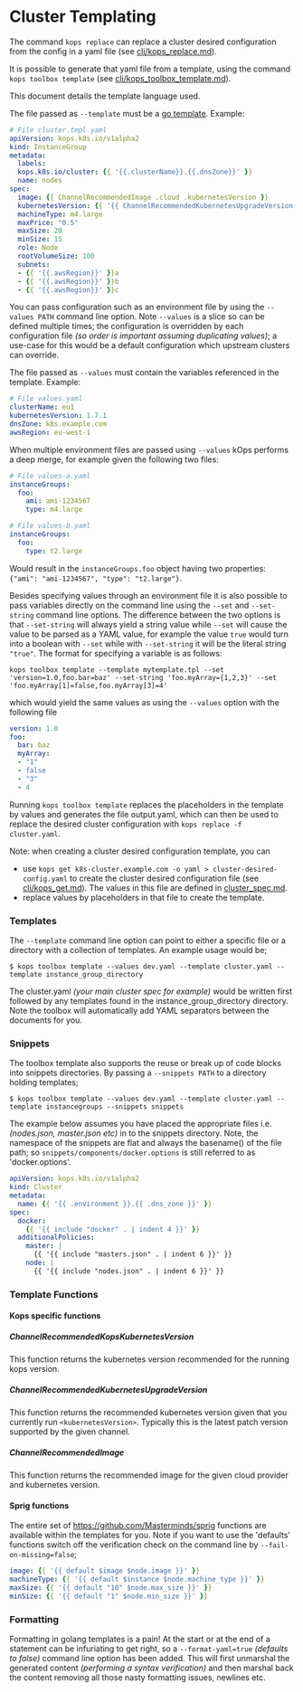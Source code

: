# Cluster Templating

The command `kops replace` can replace a cluster desired configuration from the config in a yaml file (see [cli/kops_replace.md](../cli/kops_replace.md)).

It is possible to generate that yaml file from a template, using the command `kops toolbox template` (see [cli/kops_toolbox_template.md](../cli/kops_toolbox_template.md)).

This document details the template language used.

The file passed as `--template` must be a [go template](https://golang.org/pkg/text/template/). Example:
```yaml
# File cluster.tmpl.yaml
apiVersion: kops.k8s.io/v1alpha2
kind: InstanceGroup
metadata:
  labels:
  kops.k8s.io/cluster: {{ '{{.clusterName}}.{{.dnsZone}}' }}
  name: nodes
spec:
  image: {{ ChannelRecommendedImage .cloud .kubernetesVersion }}
  kubernetesVersion: {{ '{{ ChannelRecommendedKubernetesUpgradeVersion .kubernetesVersion }}' }}
  machineType: m4.large
  maxPrice: "0.5"
  maxSize: 20
  minSize: 15
  role: Node
  rootVolumeSize: 100
  subnets:
  - {{ '{{.awsRegion}}' }}a
  - {{ '{{.awsRegion}}' }}b
  - {{ '{{.awsRegion}}' }}c
```

You can pass configuration such as an environment file by using the `--values PATH` command line option. Note `--values` is a slice so can be defined multiple times; the configuration is overridden by each configuration file *(so order is important assuming duplicating values)*; a use-case for this would be a default configuration which upstream clusters can override.

The file passed as `--values` must contain the variables referenced in the template. Example:
```yaml
# File values.yaml
clusterName: eu1
kubernetesVersion: 1.7.1
dnsZone: k8s.example.com
awsRegion: eu-west-1
```

When multiple environment files are passed using `--values` kOps performs a deep merge, for example given the following two files:
```yaml
# File values-a.yaml
instanceGroups:
  foo:
    ami: ami-1234567
    type: m4.large

# File values-b.yaml
instanceGroups:
  foo:
    type: t2.large
```

Would result in the `instanceGroups.foo` object having two properties: `{"ami": "ami-1234567", "type": "t2.large"}`.

Besides specifying values through an environment file it is also possible to pass variables directly on the command line using the `--set` and `--set-string` command line options. The difference between the two options is that `--set-string` will always yield a string value while `--set` will cause the value to be parsed as a YAML value, for example the value `true` would turn into a boolean with `--set` while with `--set-string` it will be the literal string `"true"`. The format for specifying a variable is as follows:

```shell
kops toolbox template --template mytemplate.tpl --set 'version=1.0,foo.bar=baz' --set-string 'foo.myArray={1,2,3}' --set 'foo.myArray[1]=false,foo.myArray[3]=4'
```

which would yield the same values as using the `--values` option with the following file

```yaml
version: 1.0
foo:
  bar: baz
  myArray:
  - "1"
  - false
  - "3"
  - 4
```


Running `kops toolbox template` replaces the placeholders in the template by values and generates the file output.yaml, which can then be used to replace the desired cluster configuration with `kops replace -f cluster.yaml`.

Note: when creating a cluster desired configuration template, you can

- use `kops get k8s-cluster.example.com -o yaml > cluster-desired-config.yaml` to create the cluster desired configuration file (see [cli/kops_get.md](../cli/kops_get.md)). The values in this file are defined in [cluster_spec.md](../cluster_spec.md).
- replace values by placeholders in that file to create the template.

### Templates

The `--template` command line option can point to either a specific file or a directory with a collection of templates. An example usage would be;

```shell
$ kops toolbox template --values dev.yaml --template cluster.yaml --template instance_group_directory
```

The cluster.yaml *(your main cluster spec for example)* would be written first followed by any templates found in the instance_group_directory directory. Note the toolbox will automatically add YAML separators between the documents for you.

### Snippets

The toolbox template also supports the reuse or break up of code blocks into snippets directories. By passing a `--snippets PATH` to a directory holding templates;

```shell
$ kops toolbox template --values dev.yaml --template cluster.yaml --template instancegroups --snippets snippets
```

The example below assumes you have placed the appropriate files i.e. *(nodes.json, master.json etc)* in to the snippets directory. Note, the namespace of the snippets are flat and always the basename() of the file path; so `snippets/components/docker.options` is still referred to as 'docker.options'.

```YAML
apiVersion: kops.k8s.io/v1alpha2
kind: Cluster
metadata:
  name: {{ '{{ .environment }}.{{ .dns_zone }}' }}
spec:
  docker:
    {{ '{{ include "docker" . | indent 4 }}' }}
  additionalPolicies:
    master: |
      {{ '{{ include "masters.json" . | indent 6 }}' }}
    node: |
      {{ '{{ include "nodes.json" . | indent 6 }}' }}
```

### Template Functions

#### Kops specific functions

##### ChannelRecommendedKopsKubernetesVersion

This function returns the kubernetes version recommended for the running kops version.

##### ChannelRecommendedKubernetesUpgradeVersion <kuberneteVersion>

This function returns the recommended kubernetes version given that you currently run `<kubernetesVersion>`. Typically this is the latest patch version supported by the given channel.

##### ChannelRecommendedImage <cloudProvider> <kuberneteVersion>

This function returns the recommended image for the given cloud provider and kubernetes version.

#### Sprig functions

The entire set of https://github.com/Masterminds/sprig functions are available within the templates for you. Note if you want to use the 'defaults' functions switch off the verification check on the command line by `--fail-on-missing=false`;

```YAML
image: {{ '{{ default $image $node.image }}' }}
machineType: {{ '{{ default $instance $node.machine_type }}' }}
maxSize: {{ '{{ default "10" $node.max_size }}' }}
minSize: {{ '{{ default "1" $node.min_size }}' }}
```

### Formatting

Formatting in golang templates is a pain! At the start or at the end of a statement can be infuriating to get right, so a `--format-yaml=true` *(defaults to false)* command line option has been added. This will first unmarshal the generated content *(performing a syntax verification)* and then marshal back the content removing all those nasty formatting issues, newlines etc.
